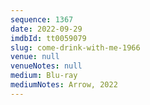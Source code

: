 ```yaml
---
sequence: 1367
date: 2022-09-29
imdbId: tt0059079
slug: come-drink-with-me-1966
venue: null
venueNotes: null
medium: Blu-ray
mediumNotes: Arrow, 2022
---
```


